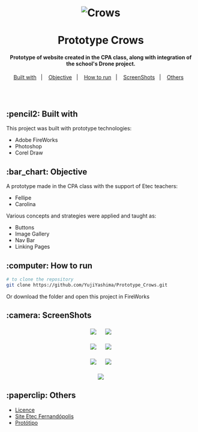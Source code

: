<h1 align="center">
  <img alt="Crows" src="Prints/Crows.png"/>
    <br>
  <h1 align="center">Prototype Crows</h1>
</h1>

<h4 align="center">
  Prototype of website created in the CPA class, along with integration of the school's Drone project.
</h4>

<p align="center">
  <a href="#Built with">Built with</a>&nbsp;&nbsp;&nbsp;|&nbsp;&nbsp;&nbsp;
  <a href="#obj">Objective</a>&nbsp;&nbsp;&nbsp;|&nbsp;&nbsp;&nbsp;
  <a href="#how-to-run">How to run</a>&nbsp;&nbsp;&nbsp;|&nbsp;&nbsp;&nbsp;
  <a href="#Screen">ScreenShots</a>&nbsp;&nbsp;&nbsp;|&nbsp;&nbsp;&nbsp;
  <a href="#Other">Others</a>&nbsp;&nbsp;&nbsp;
</p>
<br><br>

<h2 id="Built with">:pencil2: Built with</h2>

This project was built with prototype technologies:

- Adobe FireWorks
- Photoshop
- Corel Draw

<h2 id="obj">:bar_chart: Objective</h2>

A prototype made in the CPA class with the support of Etec teachers:

- Fellipe
- Carolina

Various concepts and strategies were applied and taught as:

- Buttons
- Image Gallery
- Nav Bar
- Linking Pages

<h2 id="how-to-run">:computer: How to run</h2>

```bash
# to clone the repository
git clone https://github.com/YujiYashima/Prototype_Crows.git
```
Or download the folder and open this project in FireWorks

<h2 id="Screen">:camera: ScreenShots</h2>

<h3 align="center">
  <img src="Prints/Home.PNG">&nbsp;&nbsp;&nbsp;&nbsp;&nbsp;&nbsp;<img src="Prints/Galeria.PNG"><br><br>
  <img src="Prints/Eventos.PNG">&nbsp;&nbsp;&nbsp;&nbsp;&nbsp;&nbsp;<img src="Prints/Equipe.PNG"><br><br>
  <img src="Prints/Dispositivos.PNG">&nbsp;&nbsp;&nbsp;&nbsp;&nbsp;&nbsp;<img src="Prints/Projeto.PNG"><br><br>
  <img src="Prints/Contato.PNG">
</h3>

<h2 id="Other">:paperclip: Others</h2>

- <a href="https://github.com/YujiYashima/Prototype_Crows/blob/master/LICENSE">Licence</a>
- <a href="https://etecfernandopolis.com.br/site/inicio/">Site Etec Fernandópolis</a>
- <a href="https://yujiyashima.github.io/Prototype_Crows/Site_html/Home.htm">Protótipo</a>

